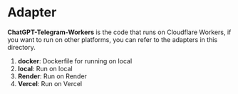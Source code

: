 # Adapter

**ChatGPT-Telegram-Workers** is the code that runs on Cloudflare Workers, if you want to run on other platforms, you can refer to the adapters in this directory.

1. **docker**: Dockerfile for running on local
2. **local**: Run on local
3. **Render**: Run on Render
4. **Vercel**: Run on Vercel
